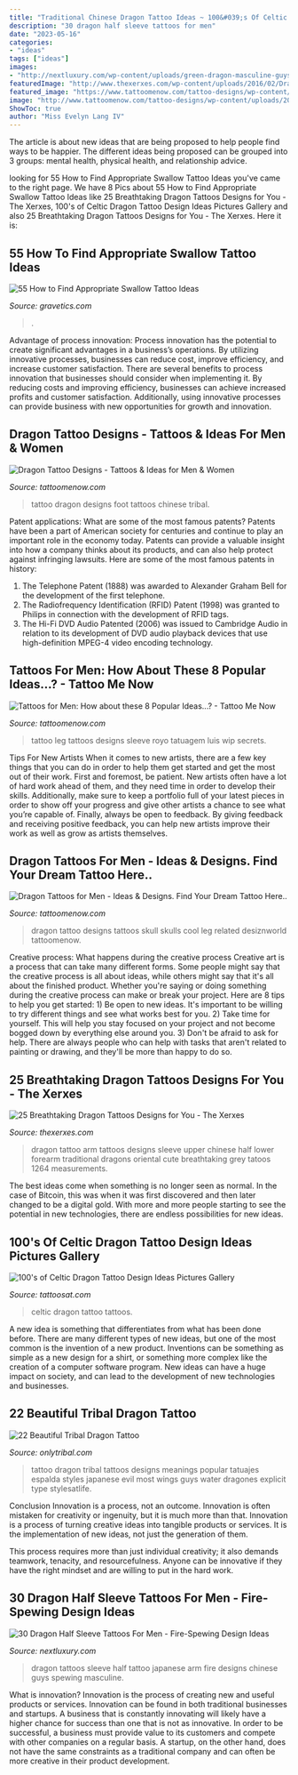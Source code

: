 ```yaml
---
title: "Traditional Chinese Dragon Tattoo Ideas ~ 100&#039;s Of Celtic Dragon Tattoo Design Ideas Pictures Gallery"
description: "30 dragon half sleeve tattoos for men"
date: "2023-05-16"
categories:
- "ideas"
tags: ["ideas"]
images:
- "http://nextluxury.com/wp-content/uploads/green-dragon-masculine-guys-half-sleeve-japanese-tattoos.jpg"
featuredImage: "http://www.thexerxes.com/wp-content/uploads/2016/02/Dragon-Upper-Arm-Tattoos.jpg"
featured_image: "https://www.tattoomenow.com/tattoo-designs/wp-content/uploads/2012/09/dragon_n_skulls.jpg"
image: "http://www.tattoomenow.com/tattoo-designs/wp-content/uploads/2012/06/tatuagem_luis_royo_secrets_tattoo_leg_sleeve_wip.jpg"
ShowToc: true
author: "Miss Evelyn Lang IV"
---
```



The article is about new ideas that are being proposed to help people find ways to be happier. The different ideas being proposed can be grouped into 3 groups: mental health, physical health, and relationship advice.

	

		
looking for 55 How to Find Appropriate Swallow Tattoo Ideas you've came to the right page. We have 8 Pics about 55 How to Find Appropriate Swallow Tattoo Ideas like 25 Breathtaking Dragon Tattoos Designs for You - The Xerxes, 100&#039;s of Celtic Dragon Tattoo Design Ideas Pictures Gallery and also 25 Breathtaking Dragon Tattoos Designs for You - The Xerxes. Here it is:
		
    
## 55 How To Find Appropriate Swallow Tattoo Ideas

<img loading=lazy src="https://www.gravetics.com/wp-content/uploads/2017/04/traditional-traditionalswallow-swallowtattoo-swallow-classictattoo-besttattooers.jpg" onerror="this.onerror=null;this.src='https://tse4.mm.bing.net/th?id=OIP.XehpxKO-FbrshyTDxfPkewHaHa&amp;pid=15.1';" alt="55 How to Find Appropriate Swallow Tattoo Ideas">

_Source: gravetics.com_

>. 

	

Advantage of process innovation:
Process innovation has the potential to create significant advantages in a business’s operations. By utilizing innovative processes, businesses can reduce cost, improve efficiency, and increase customer satisfaction.
There are several benefits to process innovation that businesses should consider when implementing it. By reducing costs and improving efficiency, businesses can achieve increased profits and customer satisfaction. Additionally, using innovative processes can provide business with new opportunities for growth and innovation.

    
## Dragon Tattoo Designs - Tattoos &amp; Ideas For Men &amp; Women

<img loading=lazy src="https://www.tattoomenow.com/tattoo-designs/wp-content/uploads/2012/09/dragontattoo.jpg" onerror="this.onerror=null;this.src='https://tse3.mm.bing.net/th?id=OIP.vW3rDcT1aYjM8Q5v53WMBQHaJ6&amp;pid=15.1';" alt="Dragon Tattoo Designs - Tattoos &amp; Ideas for Men &amp; Women">

_Source: tattoomenow.com_

>tattoo dragon designs foot tattoos chinese tribal. 

	

Patent applications: What are some of the most famous patents?
Patents have been a part of American society for centuries and continue to play an important role in the economy today. Patents can provide a valuable insight into how a company thinks about its products, and can also help protect against infringing lawsuits. Here are some of the most famous patents in history: 
1. The Telephone Patent (1888) was awarded to Alexander Graham Bell for the development of the first telephone. 
2. The Radiofrequency Identification (RFID) Patent (1998) was granted to Philips in connection with the development of RFID tags. 
3. The Hi-Fi DVD Audio Patented (2006) was issued to Cambridge Audio in relation to its development of DVD audio playback devices that use high-definition MPEG-4 video encoding technology. 

    
## Tattoos For Men: How About These 8 Popular Ideas...? - Tattoo Me Now

<img loading=lazy src="http://www.tattoomenow.com/tattoo-designs/wp-content/uploads/2012/06/tatuagem_luis_royo_secrets_tattoo_leg_sleeve_wip.jpg" onerror="this.onerror=null;this.src='https://tse3.mm.bing.net/th?id=OIP.v7stdbPzTNpJnUqaux3lsAAAAA&amp;pid=15.1';" alt="Tattoos for Men: How about these 8 Popular Ideas...? - Tattoo Me Now">

_Source: tattoomenow.com_

>tattoo leg tattoos designs sleeve royo tatuagem luis wip secrets. 

	

Tips For New Artists
When it comes to new artists, there are a few key things that you can do in order to help them get started and get the most out of their work. First and foremost, be patient. New artists often have a lot of hard work ahead of them, and they need time in order to develop their skills. Additionally, make sure to keep a portfolio full of your latest pieces in order to show off your progress and give other artists a chance to see what you’re capable of. Finally, always be open to feedback. By giving feedback and receiving positive feedback, you can help new artists improve their work as well as grow as artists themselves.

    
## Dragon Tattoos For Men - Ideas &amp; Designs. Find Your Dream Tattoo Here..

<img loading=lazy src="https://www.tattoomenow.com/tattoo-designs/wp-content/uploads/2012/09/dragon_n_skulls.jpg" onerror="this.onerror=null;this.src='https://tse3.mm.bing.net/th?id=OIP.Y7jlAjRvhlb33TYNrpjF9wHaJ4&amp;pid=15.1';" alt="Dragon Tattoos for Men - Ideas &amp; Designs. Find Your Dream Tattoo Here..">

_Source: tattoomenow.com_

>dragon tattoo designs tattoos skull skulls cool leg related desiznworld tattoomenow. 

	

Creative process: What happens during the creative process
Creative art is a process that can take many different forms. Some people might say that the creative process is all about ideas, while others might say that it's all about the finished product. Whether you're saying or doing something during the creative process can make or break your project. Here are 8 tips to help you get started: 1) Be open to new ideas. It's important to be willing to try different things and see what works best for you. 2) Take time for yourself. This will help you stay focused on your project and not become bogged down by everything else around you. 3) Don't be afraid to ask for help. There are always people who can help with tasks that aren't related to painting or drawing, and they'll be more than happy to do so.

    
## 25 Breathtaking Dragon Tattoos Designs For You - The Xerxes

<img loading=lazy src="http://www.thexerxes.com/wp-content/uploads/2016/02/Dragon-Upper-Arm-Tattoos.jpg" onerror="this.onerror=null;this.src='https://tse3.mm.bing.net/th?id=OIP.M1Vc7zeCkGmbSPRRFhDZTwHaLs&amp;pid=15.1';" alt="25 Breathtaking Dragon Tattoos Designs for You - The Xerxes">

_Source: thexerxes.com_

>dragon tattoo arm tattoos designs sleeve upper chinese half lower forearm traditional dragons oriental cute breathtaking grey tatoos 1264 measurements. 

	

The best ideas come when something is no longer seen as normal. In the case of Bitcoin, this was when it was first discovered and then later changed to be a digital gold. With more and more people starting to see the potential in new technologies, there are endless possibilities for new ideas.

    
## 100&#039;s Of Celtic Dragon Tattoo Design Ideas Pictures Gallery

<img loading=lazy src="https://tattoosat.com/wp-content/uploads/2014/12/Celtic-Dragon-9.jpg" onerror="this.onerror=null;this.src='https://tse1.mm.bing.net/th?id=OIP.7c117_SJ5Li1bJn2ylDkJwHaLA&amp;pid=15.1';" alt="100&#039;s of Celtic Dragon Tattoo Design Ideas Pictures Gallery">

_Source: tattoosat.com_

>celtic dragon tattoo tattoos. 

	

A new idea is something that differentiates from what has been done before. There are many different types of new ideas, but one of the most common is the invention of a new product. Inventions can be something as simple as a new design for a shirt, or something more complex like the creation of a computer software program. New ideas can have a huge impact on society, and can lead to the development of new technologies and businesses.

    
## 22 Beautiful Tribal Dragon Tattoo

<img loading=lazy src="http://www.onlytribal.com/wp-content/uploads/2016/01/Tribal-Dragon-Tattoo-on-Back.jpg" onerror="this.onerror=null;this.src='https://tse3.mm.bing.net/th?id=OIP.IcCyLUPcPPH_aAdNSv3AkQHaJ4&amp;pid=15.1';" alt="22 Beautiful Tribal Dragon Tattoo">

_Source: onlytribal.com_

>tattoo dragon tribal tattoos designs meanings popular tatuajes espalda styles japanese evil most wings guys water dragones explicit type stylesatlife. 

	

Conclusion
Innovation is a process, not an outcome.
Innovation is often mistaken for creativity or ingenuity, but it is much more than that. Innovation is a process of turning creative ideas into tangible products or services. It is the implementation of new ideas, not just the generation of them.

This process requires more than just individual creativity; it also demands teamwork, tenacity, and resourcefulness. Anyone can be innovative if they have the right mindset and are willing to put in the hard work.

    
## 30 Dragon Half Sleeve Tattoos For Men - Fire-Spewing Design Ideas

<img loading=lazy src="http://nextluxury.com/wp-content/uploads/green-dragon-masculine-guys-half-sleeve-japanese-tattoos.jpg" onerror="this.onerror=null;this.src='https://tse1.mm.bing.net/th?id=OIP.qZgUlt3FcSd8p1vVbS96iAHaJF&amp;pid=15.1';" alt="30 Dragon Half Sleeve Tattoos For Men - Fire-Spewing Design Ideas">

_Source: nextluxury.com_

>dragon tattoos sleeve half tattoo japanese arm fire designs chinese guys spewing masculine. 

	

What is innovation?
Innovation is the process of creating new and useful products or services. Innovation can be found in both traditional businesses and startups. A business that is constantly innovating will likely have a higher chance for success than one that is not as innovative. In order to be successful, a business must provide value to its customers and compete with other companies on a regular basis. A startup, on the other hand, does not have the same constraints as a traditional company and can often be more creative in their product development.

